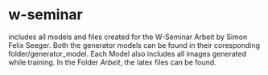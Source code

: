 # w-seminar
includes all models and files created for the W-Seminar Arbeit by Simon Felix Seeger. Both the generator models can be found in their coresponding folder/generator_model.
Each Model also includes all images generated while training.
In the Folder *Arbeit*, the latex files can be found.
